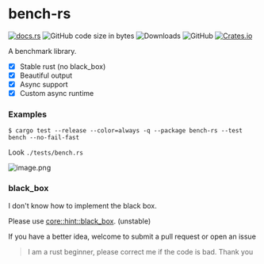 # bench-rs

[![docs.rs](https://docs.rs/bench-rs/badge.svg)](https://docs.rs/bench-rs)
![GitHub code size in bytes](https://img.shields.io/github/languages/code-size/juzi5201314/bench-rs)
![Downloads](https://img.shields.io/crates/d/bench-rs)
![GitHub](https://img.shields.io/github/license/juzi5201314/bench-rs)
[![Crates.io](https://img.shields.io/crates/v/bench-rs)](https://crates.io/crates/bench-rs)

A benchmark library.

- [x] Stable rust (no black_box)
- [x] Beautiful output
- [x] Async support
- [x] Custom async runtime

### Examples
```
$ cargo test --release --color=always -q --package bench-rs --test bench --no-fail-fast
```
Look `./tests/bench.rs`

![image.png](https://i.loli.net/2020/09/22/qlgLCjnESe7Q839.png)

### black_box
I don't know how to implement the black box.

Please use [core::hint::black_box](https://doc.rust-lang.org/core/hint/fn.black_box.html). (unstable)

If you have a better idea, welcome to submit a pull request or open an issue

> I am a rust beginner, please correct me if the code is bad. Thank you